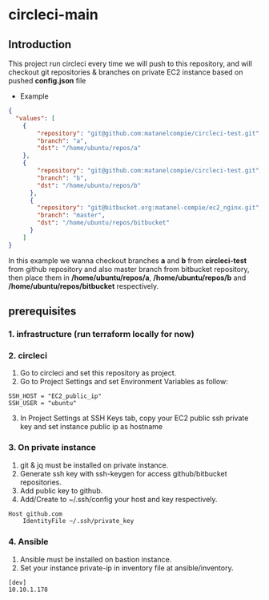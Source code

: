 # circleci-main

## Introduction
This project run circleci every time we will push to this repository, and will checkout git repositories & branches on private EC2 instance based on pushed **config.json** file
- Example
```json
{
  "values": [
    {
        "repository": "git@github.com:matanelcompie/circleci-test.git",
        "branch": "a",
        "dst": "/home/ubuntu/repos/a"
    },
    {
        "repository": "git@github.com:matanelcompie/circleci-test.git",
        "branch": "b",
        "dst": "/home/ubuntu/repos/b"
      },
      {
        "repository": "git@bitbucket.org:matanel-compie/ec2_nginx.git",
        "branch": "master",
        "dst": "/home/ubuntu/repos/bitbucket"
      }      
    ]
}
```
 In this example we wanna checkout branches **a** and **b** from **circleci-test** from github repository and also master branch from bitbucket repository, then place them in **/home/ubuntu/repos/a**, **/home/ubuntu/repos/b** and **/home/ubuntu/repos/bitbucket** respectively.

## prerequisites

### 1. infrastructure (run terraform locally for now)


### 2. circleci
1. Go to circleci and set this repository as project.
2. Go to Project Settings and set Environment Variables as follow:
```
SSH_HOST = "EC2_public_ip"
SSH_USER = "ubuntu"
```
3. In Project Settings at SSH Keys tab, copy your EC2 public ssh private key and set instance public ip as hostname

### 3. On private instance
1. git & jq must be installed on private instance.
2. Generate ssh key with ssh-keygen for access github/bitbucket repositories.
3. Add public key to github.
4. Add/Create to ~/.ssh/config your host and key respectively.
```bash
Host github.com
    IdentityFile ~/.ssh/private_key
```

### 4. Ansible
1. Ansible must be installed on bastion instance.
2. Set your instance private-ip in inventory file at ansible/inventory.
```
[dev]
10.10.1.178
```




